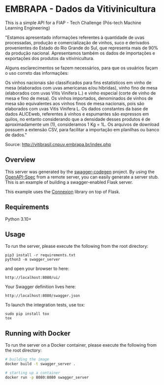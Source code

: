 # EMBRAPA - Dados da Vitivinicultura
This is a simple API for a FIAP - Tech Challenge (Pós-tech Machine Learning Engineering)


"Estamos apresentado informações referentes à quantidade de uvas processadas, produção e comercialização de vinhos, suco e derivados provenientes do Estado do Rio Grande do Sul, que representa mais de 90% da produção nacional. Apresentamos também os dados de importações e exportações dos produtos da vitivinicultura.

Alguns esclarecimentos se fazem necessários, para que os usuários façam o uso correto das informações:

Os vinhos nacionais são classificados para fins estatísticos em vinho de mesa (elaborados com uvas americanas e/ou híbridas), vinho fino de mesa (elaborados com uvas Vitis Vinifera L.) e vinho especial (corte de vinho de mesa e fino de mesa).
Os vinhos importados, denominados de vinhos de mesa são equivalentes aos vinhos finos de mesa nacionais, pois são elaborados com uvas Vitis Vinifera L.
Os dados constantes da base de dados ALICEweb, referentes à vinhos e espumantes são expressos em quilos, no entanto considerando que a densidade desses produtos é de aproximadamente um (1), consideramos 1 Kg = 1L.
Os arquivos de download possuem a extensão CSV, para facilitar a importação em planilhas ou banco de dados."

Source: http://vitibrasil.cnpuv.embrapa.br/index.php


## Overview
This server was generated by the [swagger-codegen](https://github.com/swagger-api/swagger-codegen) project. By using the
[OpenAPI-Spec](https://github.com/swagger-api/swagger-core/wiki) from a remote server, you can easily generate a server stub.  This
is an example of building a swagger-enabled Flask server.

This example uses the [Connexion](https://github.com/zalando/connexion) library on top of Flask.

## Requirements
Python 3.10+

## Usage
To run the server, please execute the following from the root directory:

```
pip3 install -r requirements.txt
python3 -m swagger_server
```

and open your browser to here:

```
http://localhost:8080/ui/
```

Your Swagger definition lives here:

```
http://localhost:8080/swagger.json
```

To launch the integration tests, use tox:
```
sudo pip install tox
tox
```

## Running with Docker

To run the server on a Docker container, please execute the following from the root directory:

```bash
# building the image
docker build -t swagger_server .

# starting up a container
docker run -p 8080:8080 swagger_server
```
